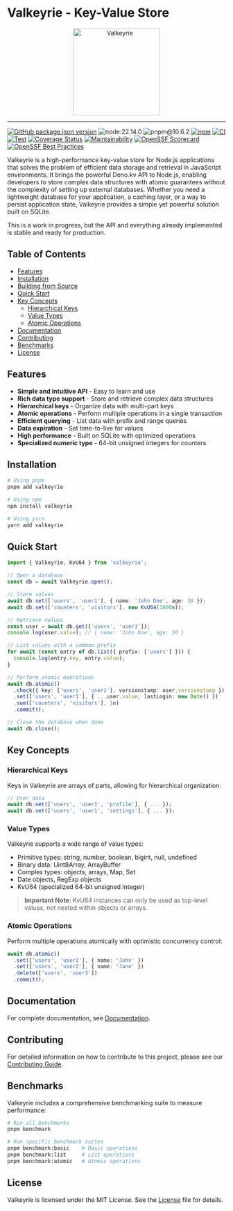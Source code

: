 # Valkeyrie - Key-Value Store

<p align="center">
 <img align="center" alt="Valkeyrie" height="200" src="https://github.com/user-attachments/assets/87c60a17-0f17-42aa-9db8-993dddb08e31">
</p>

---

[![GitHub package.json version](https://img.shields.io/github/package-json/v/ducktors/valkeyrie)](https://github.com/ducktors/valkeyrie/releases) ![node:22.14.0](https://img.shields.io/badge/node-22.14.0-lightgreen) ![pnpm@10.6.2](https://img.shields.io/badge/pnpm-10.6.2-yellow) [![npm](https://img.shields.io/npm/dt/valkeyrie)](https://www.npmjs.com/package/valkeyrie) [![CI](https://github.com/ducktors/valkeyrie/actions/workflows/ci.yml/badge.svg?branch=main)](https://github.com/ducktors/valkeyrie/actions/workflows/ci.yml) [![Test](https://github.com/ducktors/valkeyrie/actions/workflows/test.yaml/badge.svg?branch=main)](https://github.com/ducktors/valkeyrie/actions/workflows/test.yaml) [![Coverage Status](https://coveralls.io/repos/github/ducktors/valkeyrie/badge.svg)](https://coveralls.io/github/ducktors/valkeyrie) [![Maintainability](https://api.codeclimate.com/v1/badges/c1a77d6d8b158d442572/maintainability)](https://codeclimate.com/github/ducktors/valkeyrie/maintainability) [![OpenSSF Scorecard](https://api.scorecard.dev/projects/github.com/ducktors/valkeyrie/badge)](https://scorecard.dev/viewer/?uri=github.com/ducktors/valkeyrie) [![OpenSSF Best Practices](https://www.bestpractices.dev/projects/10163/badge)](https://www.bestpractices.dev/projects/10163)

Valkeyrie is a high-performance key-value store for Node.js applications that solves the problem of efficient data storage and retrieval in JavaScript environments. It brings the powerful Deno.kv API to Node.js, enabling developers to store complex data structures with atomic guarantees without the complexity of setting up external databases. Whether you need a lightweight database for your application, a caching layer, or a way to persist application state, Valkeyrie provides a simple yet powerful solution built on SQLite.

This is a work in progress, but the API and everything already implemented is stable and ready for production.

## Table of Contents

- [Features](#features)
- [Installation](#installation)
- [Building from Source](#building-from-source)
- [Quick Start](#quick-start)
- [Key Concepts](#key-concepts)
  - [Hierarchical Keys](#hierarchical-keys)
  - [Value Types](#value-types)
  - [Atomic Operations](#atomic-operations)
- [Documentation](#documentation)
- [Contributing](#contributing)
- [Benchmarks](#benchmarks)
- [License](#license)

## Features

- **Simple and intuitive API** - Easy to learn and use
- **Rich data type support** - Store and retrieve complex data structures
- **Hierarchical keys** - Organize data with multi-part keys
- **Atomic operations** - Perform multiple operations in a single transaction
- **Efficient querying** - List data with prefix and range queries
- **Data expiration** - Set time-to-live for values
- **High performance** - Built on SQLite with optimized operations
- **Specialized numeric type** - 64-bit unsigned integers for counters

## Installation

```bash
# Using pnpm
pnpm add valkeyrie

# Using npm
npm install valkeyrie

# Using yarn
yarn add valkeyrie
```

## Quick Start

```typescript
import { Valkeyrie, KvU64 } from 'valkeyrie';

// Open a database
const db = await Valkeyrie.open();

// Store values
await db.set(['users', 'user1'], { name: 'John Doe', age: 30 });
await db.set(['counters', 'visitors'], new KvU64(1000n));

// Retrieve values
const user = await db.get(['users', 'user1']);
console.log(user.value); // { name: 'John Doe', age: 30 }

// List values with a common prefix
for await (const entry of db.list({ prefix: ['users'] })) {
  console.log(entry.key, entry.value);
}

// Perform atomic operations
await db.atomic()
  .check({ key: ['users', 'user1'], versionstamp: user.versionstamp })
  .set(['users', 'user1'], { ...user.value, lastLogin: new Date() })
  .sum(['counters', 'visitors'], 1n)
  .commit();

// Close the database when done
await db.close();
```

## Key Concepts

### Hierarchical Keys

Keys in Valkeyrie are arrays of parts, allowing for hierarchical organization:

```typescript
// User data
await db.set(['users', 'user1', 'profile'], { ... });
await db.set(['users', 'user1', 'settings'], { ... });
```

### Value Types

Valkeyrie supports a wide range of value types:

- Primitive types: string, number, boolean, bigint, null, undefined
- Binary data: Uint8Array, ArrayBuffer
- Complex types: objects, arrays, Map, Set
- Date objects, RegExp objects
- KvU64 (specialized 64-bit unsigned integer)

> **Important Note**: KvU64 instances can only be used as top-level values, not nested within objects or arrays.

### Atomic Operations

Perform multiple operations atomically with optimistic concurrency control:

```typescript
await db.atomic()
  .set(['users', 'user1'], { name: 'John' })
  .set(['users', 'user2'], { name: 'Jane' })
  .delete(['users', 'user3'])
  .commit();
```

## Documentation

For complete documentation, see [Documentation](./DOCUMENTATION.md).

## Contributing

For detailed information on how to contribute to this project, please see our [Contributing Guide](./CONTRIBUTING.md).

## Benchmarks

Valkeyrie includes a comprehensive benchmarking suite to measure performance:

```bash
# Run all benchmarks
pnpm benchmark

# Run specific benchmark suites
pnpm benchmark:basic    # Basic operations
pnpm benchmark:list     # List operations
pnpm benchmark:atomic   # Atomic operations
```

## License

Valkeyrie is licensed under the MIT License. See the [License](./LICENSE) file for details. 
